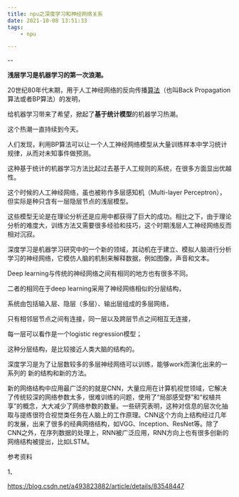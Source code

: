 ```yaml
---
title: npu之深度学习和神经网络关系
date: 2021-10-08 13:51:33
tags:
	- npu

---
```


--

 **浅层学习是机器学习的第一次浪潮。**

20世纪80年代末期，用于人工神经网络的反向传播[算法](http://lib.csdn.net/base/datastructure)（也叫Back Propagation算法或者BP算法）的发明，

给机器学习带来了希望，掀起了**基于统计模型**的机器学习热潮。

这个热潮一直持续到今天。

人们发现，利用BP算法可以让一个人工神经网络模型从大量训练样本中学习统计规律，从而对未知事件做预测。

这种基于统计的机器学习方法比起过去基于人工规则的系统，在很多方面显出优越性。

这个时候的人工神经网络，虽也被称作多层感知机（Multi-layer Perceptron），但实际是种只含有一层隐层节点的浅层模型。

这些模型无论是在理论分析还是应用中都获得了巨大的成功。相比之下，由于理论分析的难度大，训练方法又需要很多经验和技巧，这个时期浅层人工神经网络反而相对沉寂。



深度学习是机器学习研究中的一个新的领域，其动机在于建立、模拟人脑进行分析学习的神经网络，它模仿人脑的机制来解释数据，例如图像，声音和文本。



Deep learning与传统的神经网络之间有相同的地方也有很多不同。

二者的相同在于deep learning采用了神经网络相似的分层结构，

系统由包括输入层、隐层（多层）、输出层组成的多层网络，

只有相邻层节点之间有连接，同一层以及跨层节点之间相互无连接，

每一层可以看作是一个logistic regression模型；

这种分层结构，是比较接近人类大脑的结构的。



深度学习是为了让层数较多的多层神经网络可以训练，能够work而演化出来的一系列的 新的结构和新的方法。

新的网络结构中应用最广泛的的就是CNN，大量应用在计算机视觉领域，它解决了传统较深的网络参数太多，很难训练的问题，使用了“局部感受野”和“权植共享”的概念，大大减少了网络参数的数量。一些研究表明，这种对信息的层次化抽取与提练很符合视觉类任务在人脑上的工作原理。CNN这个方向上结构经过几年的发展，出来了很多的经典网络结构，如VGG、Inception、ResNet等。除了CNN之外，在序列数据的处理上，RNN被广泛应用，RNN方向上也有很多创新的网络结构被提出，比如LSTM。







参考资料

1、

https://blog.csdn.net/a493823882/article/details/83548447

